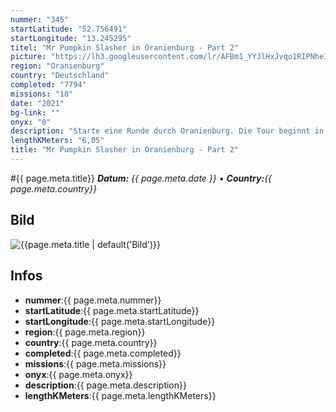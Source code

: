 ```yaml
---
nummer: "345"
startLatitude: "52.756491"
startLongitude: "13.245295"
titel: "Mr Pumpkin Slasher in Oranienburg - Part 2"
picture: "https://lh3.googleusercontent.com/lr/AFBm1_YYJlHxJvqo1RIPNheIvlxSQR_m_-sdyog8bMaGQ2zGDbp7imDcc1Dw8eGKIM4mZk4c9MbPCh3F551wiLlgvJ8D6KcEA4wVbOTFgy4F888hownV-dIt-pX2Rq_VMF-GzqEkXq2ErFSJ7HzgMH-b5iaLjcQsvW4fTD3V0CyEoBLYpLjex-YmAPHl8llo25KBck9u2imXcBcqLX6iZ_4l5JBfi00uia1LkxXyJYbt3HZOert545-anX6Ni-UJDBF3J09WK60B-VxlJRXeuaQoVCqJVUAv6HQ55oOS4oyOCF36GqzOZaPPYr1Ti3l5rV_j2TvAkniFk8J-D7ciVImO4Sb1GyPYhguuA94nUfTh4fhroKYjnxrZwFpIALQN-ZvF7Ye9sMml29wRBU-Rj96bRIAg8uShRoXOYt7uF90XGL3nygyv2eIIM1-rI8d3-QWs1Gxr6oPHxGpI-QZth1e08SpEN0_L6Jpqf8pjTo2amQlNe-lSRrnloTRTQMmNkE4zXvatnXmhTBguP4ZLq91VCX_2c_B5LMOggfqsRPE6YeaEOc3rytNjW2iUL9-oH-_4sUGVFdlDi79qkwIMrQ-8bbGEf52GIL4Ti-Ub-aFodNLTTRSmLLWQyi6poXpkaO18J_dteQxIMGjzr2c2TrMqa7mV8huC5eV_rRTozifBTQWqyqx3Uu8LdaOgLdnc4DluZziyHW9Zqwu1saP0ZvzG1j5xWx9pROfstRZ7PXCJa8KgaZiCuvNWbmDfArtwIpgWwkgfucxI1tuCixY0Cnsd-ZjQ66JA9jcfD-ZMYYtY3d4jH48GwmoUWFwkP0mnp7EupdYgXanMVD2naqvGaJ47j84Rg-SR8Sw"
region: "Oranienburg"
country: "Deutschland"
completed: "7794"
missions: "18"
date: "2021"
bg-link: ""
onyx: "0"
description: "Starte eine Runde durch Oranienburg. Die Tour beginnt in der Bernauer Straße"
lengthKMeters: "6,05"
title: "Mr Pumpkin Slasher in Oranienburg - Part 2"
---
```


#{{ page.meta.title}}
_**Datum:** {{ page.meta.date }} • **Country:**{{ page.meta.country}}_

## Bild
![{{page.meta.title | default('Bild')}}]({{page.meta.picture}})

## Infos
- **nummer**:{{ page.meta.nummer}}
- **startLatitude**:{{ page.meta.startLatitude}}
- **startLongitude**:{{ page.meta.startLongitude}}
- **region**:{{ page.meta.region}}
- **country**:{{ page.meta.country}}
- **completed**:{{ page.meta.completed}}
- **missions**:{{ page.meta.missions}}
- **onyx**:{{ page.meta.onyx}}
- **description**:{{ page.meta.description}}
- **lengthKMeters**:{{ page.meta.lengthKMeters}}


